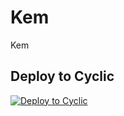 # Kem
Kem
## Deploy to Cyclic

[![Deploy to Cyclic](https://deploy.cyclic.app/button.svg)](https://deploy.cyclic.app/)
